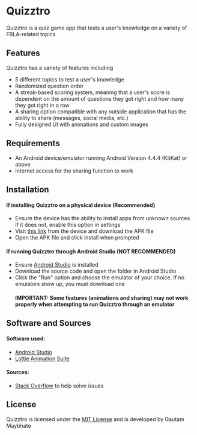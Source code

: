 # Quizztro
Quizztro is a quiz game app that tests a user's knowledge on a variety of FBLA-related topics

## Features
Quizztro has a variety of features including

- 5 different topics to test a user's knowledge
- Randomized question order
- A streak-based scoring system, meaning that a user's score is dependent on the amount of questions they got right and how many they got right in a row
- A sharing option compatible with any outside application that has the ability to share (messages, social media, etc.)
- Fully designed UI with animations and custom images

## Requirements 
- An Android device/emulator running Android Version 4.4.4 (KitKat) or above
- Internet access for the sharing function to work

## Installation
#### If installing Quizztro on a physical device (Recommended)
- Ensure the device has the ability to install apps from unknown sources. If it does not, enable this option in settings
- Visit [this link](https://drive.google.com/file/d/1MYMsbztBeNzDCQnbvMu-AfiUXSN0otCV/view?usp=sharing) from the device and download the APK file
- Open the APK file and click install when prompted
#### If running Quizztro through Android Studio (NOT RECOMMENDED)
- Ensure [Android Studio](https://developer.android.com/studio/) is installed
- Download the source code and open the folder in Android Studio
- Click the "Run" option and choose the emulator of your choice. If no emulators show up, you must download one
  #### IMPORTANT: Some features (animations and sharing) may not work properly when attempting to run Quizztro through an emulator
## Software and Sources
#### Software used:
- [Android Studio](https://developer.android.com/studio/)
- [Lottie Animation Suite](https://airbnb.design/lottie/)
#### Sources: 
 - [Stack Overflow](https://stackoverflow.com/) to help solve issues
## License
Quizztro is licensed under the [MIT License](https://opensource.org/licenses/MIT) and is developed by Gautam Maybhate
